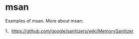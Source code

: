 # msan

Examples of msan. More about msan:

1、https://github.com/google/sanitizers/wiki/MemorySanitizer

